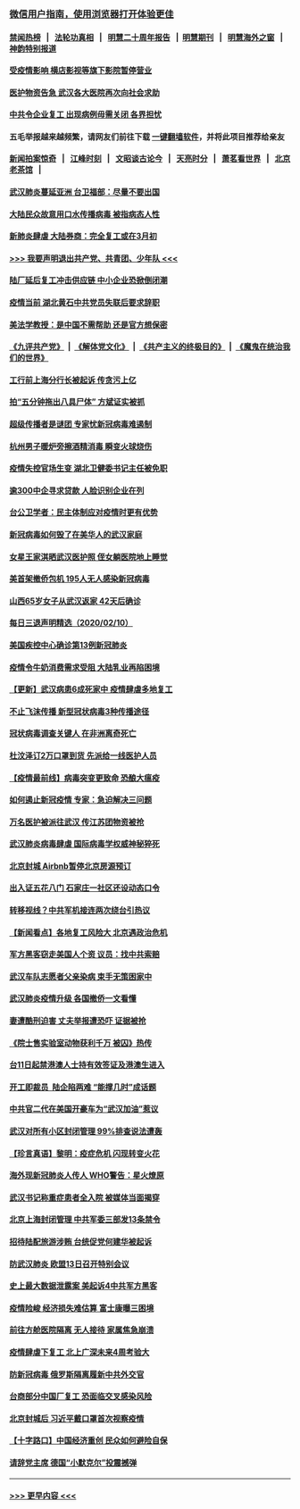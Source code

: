 ### [微信用户指南，使用浏览器打开体验更佳](https://github.com/gfw-breaker/banned-news1/blob/master/indexes/wechat-guide.md?t=0)
#### [禁闻热榜](热点新闻.md?t=0)  &nbsp;&nbsp;|&nbsp;&nbsp; [法轮功真相](https://github.com/gfw-breaker/truth/blob/master/README.md?t=0) &nbsp;&nbsp;|&nbsp;&nbsp; [明慧二十周年报告](https://github.com/gfw-breaker/mh-reports/blob/master/README.md?t=0) &nbsp;&nbsp;|&nbsp;&nbsp;[明慧期刊](https://github.com/gfw-breaker/mh-qikan) &nbsp;&nbsp;|&nbsp;&nbsp; [明慧海外之窗](https://github.com/gfw-breaker/mh-news/blob/master/README.md?t=0) &nbsp;&nbsp;|&nbsp;&nbsp; [神韵特别报道](https://github.com/gfw-breaker/mh-news/blob/master/shenyun.md?t=0)
#### [受疫情影响 横店影视等旗下影院暂停营业](../pages/nsc413/n11860921.md?t=02111922) 
#### [医护物资告急 武汉各大医院再次向社会求助](../pages/nsc413/n11860729.md?t=02111922) 
#### [中共令企业复工 出现病例毋需关闭 各界担忧](../pages/nsc413/n11860563.md?t=02111922) 
#### 五毛举报越来越频繁，请网友们前往下载 [一键翻墙软件](https://github.com/gfw-breaker/ssr-accounts)，并将此项目推荐给亲友
#### [新闻拍案惊奇](https://github.com/gfw-breaker/banned-news1/blob/master/pages/link4.md) &nbsp;&nbsp;|&nbsp;&nbsp; [江峰时刻](https://github.com/gfw-breaker/banned-news1/blob/master/pages/link4.md) &nbsp;&nbsp;|&nbsp;&nbsp; [文昭谈古论今](https://github.com/gfw-breaker/banned-news1/blob/master/pages/link4.md) &nbsp;&nbsp;|&nbsp;&nbsp; [天亮时分](https://github.com/gfw-breaker/banned-news1/blob/master/pages/link4.md) &nbsp;&nbsp;|&nbsp;&nbsp; [萧茗看世界](https://github.com/gfw-breaker/banned-news1/blob/master/pages/link4.md) &nbsp;&nbsp;|&nbsp;&nbsp; [北京老茶馆](https://github.com/gfw-breaker/banned-news1/blob/master/pages/link4.md) &nbsp;&nbsp;|&nbsp;&nbsp; 
#### [武汉肺炎蔓延亚洲 台卫福部：尽量不要出国](../pages/nsc413/n11860586.md?t=02111922) 
#### [大陆民众故意用口水传播病毒 被指病态人性](../pages/nsc413/n11860618.md?t=02111922) 
#### [新肺炎肆虐 大陆券商：完全复工或在3月初](../pages/nsc413/n11860445.md?t=02111922) 
#### [>>> 我要声明退出共产党、共青团、少年队 <<<](https://github.com/begood0513/goodnews/blob/master/quit/letter.md) 
#### [陆厂延后复工冲击供应链 中小企业恐掀倒闭潮](../pages/nsc413/n11859772.md?t=02111922) 
#### [疫情当前 湖北黄石中共党员失联后要求辞职](../pages/nsc413/n11860118.md?t=02111922) 
#### [美法学教授：是中国不需帮助 还是官方想保密](../pages/nsc413/n11859492.md?t=02111922) 
#### [《九评共产党》](https://github.com/begood0513/9ping.md/blob/master/README.md) &nbsp;|&nbsp; [《解体党文化》](../../../../jtdwh.md/blob/master/README.md)  &nbsp;|&nbsp; [《共产主义的终极目的》](../../../../gczydzjmd.md/blob/master/README.md) &nbsp;|&nbsp; [《魔鬼在统治我们的世界》](../../../../mgztzwmdsj.md/blob/master/README.md) 
#### [工行前上海分行长被起诉 传贪污上亿](../pages/nsc413/n11860139.md?t=02111922) 
#### [拍“五分钟拖出八具尸体” 方斌证实被抓](../pages/nsc413/n11860090.md?t=02111922) 
#### [超级传播者是谜团 专家忧新冠病毒难遏制](../pages/nsc413/n11859686.md?t=02111922) 
#### [杭州男子暖炉旁擦酒精消毒 瞬变火球烧伤](../pages/nsc413/n11860071.md?t=02111922) 
#### [疫情失控官场生变 湖北卫健委书记主任被免职](../pages/nsc413/n11859848.md?t=02111922) 
#### [逾300中企寻求贷款 人脸识别企业在列](../pages/nsc413/n11860100.md?t=02111922) 
#### [台公卫学者：民主体制应对疫情时更有优势](../pages/nsc413/n11860023.md?t=02111922) 
#### [新冠病毒如何毁了在美华人的武汉家庭](../pages/nsc413/n11859524.md?t=02111922) 
#### [女星王家淇晒武汉医护照 侄女躺医院地上睡觉](../pages/nsc413/n11859756.md?t=02111922) 
#### [美首架撤侨包机 195人无人感染新冠病毒](../pages/nsc413/n11859908.md?t=02111922) 
#### [山西65岁女子从武汉返家 42天后确诊](../pages/nsc413/n11859912.md?t=02111922) 
#### [每日三退声明精选（2020/02/10）](../pages/nsc413/n11860031.md?t=02111922) 
#### [美国疾控中心确诊第13例新冠肺炎](../pages/nsc413/n11859966.md?t=02111922) 
#### [疫情令牛奶消费需求受阻 大陆乳业再陷困境](../pages/nsc413/n11859859.md?t=02111922) 
#### [【更新】武汉病患6成死家中 疫情肆虐多地复工](../pages/nsc413/n11801312.md?t=02111922) 
#### [不止飞沫传播 新型冠状病毒3种传播途径](../pages/nsc413/n11859060.md?t=02111922) 
#### [冠状病毒调查关键人 在非洲离奇死亡](../pages/nsc413/n11859798.md?t=02111922) 
#### [杜汶泽订2万口罩到货 先派给一线医护人员](../pages/nsc413/n11859214.md?t=02111922) 
#### [【疫情最前线】病毒突变更致命 恐酿大瘟疫](../pages/nsc413/n11859604.md?t=02111922) 
#### [如何遏止新冠疫情 专家：急迫解决三问题](../pages/nsc413/n11859685.md?t=02111922) 
#### [万名医护被派往武汉 传江苏团物资被抢](../pages/nsc413/n11859585.md?t=02111922) 
#### [武汉肺炎病毒肆虐 国际病毒学权威神秘猝死](../pages/nsc413/n11833010.md?t=02111922) 
#### [北京封城 Airbnb暂停北京房源预订](../pages/nsc413/n11859659.md?t=02111922) 
#### [出入证五花八门 石家庄一社区还设动态口令](../pages/nsc413/n11859510.md?t=02111922) 
#### [转移视线？中共军机接连两次绕台引热议](../pages/nsc413/n11859346.md?t=02111922) 
#### [【新闻看点】各地复工风险大 北京遇政治危机](../pages/nsc413/n11859164.md?t=02111922) 
#### [军方黑客窃走美国人个资 议员：找中共索赔](../pages/nsc413/n11859371.md?t=02111922) 
#### [武汉车队志愿者父亲染病 束手无策困家中](../pages/nsc413/n11859117.md?t=02111922) 
#### [武汉肺炎疫情升级 各国撤侨一文看懂](../pages/nsc413/n11859313.md?t=02111922) 
#### [妻遭酷刑迫害 丈夫举报遭恐吓 证据被抢](../pages/nsc413/n11858478.md?t=02111922) 
#### [《院士售实验室动物获利千万 被囚》热传](../pages/nsc413/n11859316.md?t=02111922) 
#### [台11日起禁港澳人士持有效签证及港澳生进入](../pages/nsc413/n11858423.md?t=02111922) 
#### [开工即裁员  陆企陷两难 “能撑几时”成话题](../pages/nsc413/n11859127.md?t=02111922) 
#### [中共官二代在美国开豪车为“武汉加油”惹议](../pages/nsc413/n11859039.md?t=02111922) 
#### [武汉对所有小区封闭管理 99%排查说法遭轰](../pages/nsc413/n11859264.md?t=02111922) 
#### [【珍言真语】黎明：疫症危机 闪现转变火花](../pages/nsc413/n11859199.md?t=02111922) 
#### [海外现新冠肺炎人传人 WHO警告：星火燎原](../pages/nsc413/n11859252.md?t=02111922) 
#### [武汉书记称重症患者全入院 被媒体当面揭穿](../pages/nsc413/n11859218.md?t=02111922) 
#### [北京上海封闭管理 中共军委三部发13条禁令](../pages/nsc413/n11859098.md?t=02111922) 
#### [招待陆配旅游涉贿 台统促党何建华被起诉](../pages/nsc413/n11858696.md?t=02111922) 
#### [防武汉肺炎 欧盟13日召开特别会议](../pages/nsc413/n11859088.md?t=02111922) 
#### [史上最大数据泄露案 美起诉4中共军方黑客](../pages/nsc413/n11859115.md?t=02111922) 
#### [疫情险峻 经济损失难估算 富士康曝三困境](../pages/nsc413/n11859120.md?t=02111922) 
#### [前往方舱医院隔离 无人接待 家属焦急崩溃](../pages/nsc413/n11859068.md?t=02111922) 
#### [疫情肆虐下复工 北上广深未来4周考验大](../pages/nsc413/n11859066.md?t=02111922) 
#### [防新冠病毒 俄罗斯隔离履新中共外交官](../pages/nsc413/n11859079.md?t=02111922) 
#### [台商部分中国厂复工 恐面临交叉感染风险](../pages/nsc413/n11858646.md?t=02111922) 
#### [北京封城后 习近平戴口罩首次视察疫情](../pages/nsc413/n11858828.md?t=02111922) 
#### [【十字路口】中国经济重创 民众如何避险自保](../pages/nsc413/n11857098.md?t=02111922) 
#### [请辞党主席 德国“小默克尔”投震撼弹](../pages/nsc413/n11858583.md?t=02111922) 

----
#### [ >>> 更早内容 <<< ](../indexes/nsc413-earlier.md)
